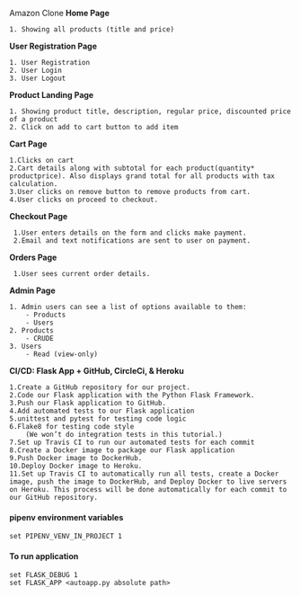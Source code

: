 Amazon Clone
**Home Page**
 

    1. Showing all products (title and price)

    

**User Registration Page** 
 

    1. User Registration
    2. User Login
    3. User Logout

    

    

**Product Landing Page**

    1. Showing product title, description, regular price, discounted price of a product
    2. Click on add to cart button to add item  

        

**Cart Page** 

    1.Clicks on cart
    2.Cart details along with subtotal for each product(quantity* productprice). Also displays grand total for all products with tax            calculation.
    3.User clicks on remove button to remove products from cart.
    4.User clicks on proceed to checkout.

**Checkout Page**

     1.User enters details on the form and clicks make payment.
     2.Email and text notifications are sent to user on payment.

**Orders Page**

     1.User sees current order details.

**Admin Page**

    

    1. Admin users can see a list of options available to them:
        - Products
        - Users
    2. Products
        - CRUDE
    3. Users
        - Read (view-only)

**CI/CD: Flask App + GitHub, CircleCi, & Heroku**

	1.Create a GitHub repository for our project.
	2.Code our Flask application with the Python Flask Framework.
	3.Push our Flask application to GitHub.
	4.Add automated tests to our Flask application
	5.unittest and pytest for testing code logic
	6.Flake8 for testing code style
		(We won’t do integration tests in this tutorial.)
	7.Set up Travis CI to run our automated tests for each commit
	8.Create a Docker image to package our Flask application
	9.Push Docker image to DockerHub.
	10.Deploy Docker image to Heroku.
	11.Set up Travis CI to automatically run all tests, create a Docker image, push the image to DockerHub, and Deploy Docker to live servers on Heroku. This process will be done automatically for each commit to our GitHub repository.

#### pipenv environment variables

``` console
set PIPENV_VENV_IN_PROJECT 1
```

#### To run application

``` console
set FLASK_DEBUG 1
set FLASK_APP <autoapp.py absolute path>

```
